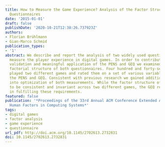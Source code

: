 ```yaml
---
title: How to Measure the Game Experience? Analysis of the Factor Structure of Two
  Questionnaires
date: '2015-01-01'
draft: false
publishDate: '2020-10-21T12:38:26.737923Z'
authors:
- Florian Brühlmann
- Gian-Marco Schmid
publication_types:
- '1'
abstract: We describe and report the analysis of two widely used questionnaires to
  measure the player experience in digital games. In order to contribute to the further
  validation and meaningful application of the PENS and GEQ we examined the underlying
  factorial structure of both questionnaires. Four hundred and forty-seven participants
  played two different games and rated them on a set of various variables including
  the PENS and GEQ. Consistent with previous research we gained additional insight
  into optimization of both measurements. While the factor structure of the PENS appears
  to be consistent and invariant across two different games, the GEQ reveals weaknesses
  in fulfilling these requirements.
featured: false
publication: '*Proceedings of the 33rd Annual ACM Conference Extended Abstracts on
  Human Factors in Computing Systems*'
tags:
- digital games
- factor analysis
- game experience
- questionnaire
url_pdf: http://doi.acm.org/10.1145/2702613.2732831
doi: 10.1145/2702613.2732831
---
```


